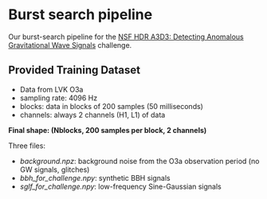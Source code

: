 # Burst search pipeline

Our burst-search pipeline for the [NSF HDR A3D3: Detecting Anomalous Gravitational Wave Signals](https://www.codabench.org/competitions/2626/) challenge.


## Provided Training Dataset
- Data from LVK O3a
- sampling rate: 4096 Hz
- blocks: data in blocks of 200 samples (50 milliseconds)
- channels: always 2 channels (H1, L1) of data

**Final shape: (Nblocks, 200 samples per block, 2 channels)**

Three files:
- *background.npz*: background noise from the O3a observation period (no GW signals, glitches)
- *bbh_for_challenge.npy*: synthetic BBH signals 
- *sglf_for_challenge.npy*:  low-frequency Sine-Gaussian signals 
